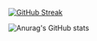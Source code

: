 [![GitHub Streak](https://streak-stats.demolab.com/?user=ki-zu-ki)](https://git.io/streak-stats)

![Anurag's GitHub stats](https://github-readme-stats.vercel.app/api?username=ki-zu-ki&show_icons=true)
